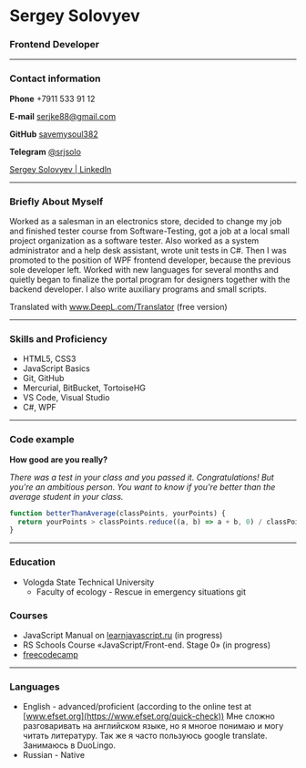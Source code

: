 # Sergey Solovyev

### Frontend Developer

---

### Contact information

**Phone** +7911 533 91 12

**E-mail** serjke88@gmail.com

**GitHub** [savemysoul382](https://github.com/savemysoul382/)

**Telegram** [@srjsolo](https://t.me/srjsolo)

[Sergey Solovyev | LinkedIn](https://www.linkedin.com/in/sergey-solovyev-239014148/)

---

### Briefly About Myself

Worked as a salesman in an electronics store, decided to change my job and finished tester course from Software-Testing, got a job at a local small project organization as a software tester. Also worked as a system administrator and a help desk assistant, wrote unit tests in C#.
Then I was promoted to the position of WPF frontend developer, because the previous sole developer left. Worked with new languages for several months and quietly began to finalize the portal program for designers together with the backend developer. I also write auxiliary programs and small scripts.

Translated with www.DeepL.com/Translator (free version)

---

### Skills and Proficiency

- HTML5, CSS3
- JavaScript Basics
- Git, GitHub
- Mercurial, BitBucket, TortoiseHG
- VS Code, Visual Studio
- C#, WPF

---

### Code example

**How good are you really?**

*There was a test in your class and you passed it. Congratulations!
But you're an ambitious person. You want to know if you're better than the average student in your class.*

```javascript
function betterThanAverage(classPoints, yourPoints) {
  return yourPoints > classPoints.reduce((a, b) => a + b, 0) / classPoints.length;
}
```

---

### Education

- Vologda State Technical University
  - Faculty of ecology - Rescue in emergency situations
git
### Courses

- JavaScript Manual on [learnjavascript.ru](https://learn.javascript.ru/) (in progress)
- RS Schools Course «JavaScript/Front-end. Stage 0» (in progress)
- [freecodecamp](https://www.freecodecamp.org/)

---

### Languages

- English \- advanced/proficient (according to the online test at [www.efset.org](https://www.efset.org/quick-check))
  Мне сложно разговаривать на английском языке, но я многое понимаю и могу читать литературу. Так же я часто пользуюсь google translate. Занимаюсь в DuoLingo.
- Russian \- Native
